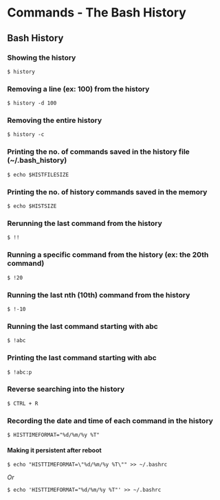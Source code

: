 # Commands - The Bash History

## Bash History
 
### Showing the history

`$ history`
 
### Removing a line (ex: 100) from the history

`$ history -d 100`
 
### Removing the entire history

`$ history -c`
 
### Printing the no. of commands saved in the history file (~/.bash_history)

`$ echo $HISTFILESIZE`
 
### Printing the no. of history commands saved in the memory

`$ echo $HISTSIZE`
 
### Rerunning the last command from the history

`$ !!`
 
### Running  a specific command from the history (ex: the 20th command)

`$ !20`
 
### Running the last nth (10th) command from the history

`$ !-10`
 
### Running the last command starting with abc 

`$ !abc`
 
### Printing the last command starting with abc 

`$ !abc:p`
 
### Reverse searching into the history

`$ CTRL + R`
 
### Recording the date and time of each command in the history

`$ HISTTIMEFORMAT="%d/%m/%y %T"`
 
#### Making it persistent after reboot

`$ echo "HISTTIMEFORMAT=\"%d/%m/%y %T\"" >> ~/.bashrc`

*Or*

`$ echo 'HISTTIMEFORMAT="%d/%m/%y %T"' >> ~/.bashrc`